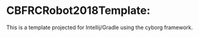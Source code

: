 # CBFRCRobot2018Template: 
This is a template projected for Intellij/Gradle using the cyborg framework. 


